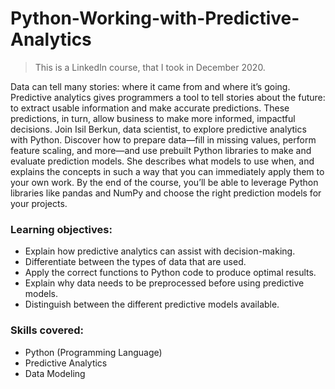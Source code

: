 # Python-Working-with-Predictive-Analytics


> This is a LinkedIn course, that I took in December 2020.

Data can tell many stories: where it came from and where it’s going. Predictive analytics gives programmers a tool to tell stories about the future: to extract usable information and make accurate predictions. These predictions, in turn, allow business to make more informed, impactful decisions. Join Isil Berkun, data scientist, to explore predictive analytics with Python. Discover how to prepare data—fill in missing values, perform feature scaling, and more—and use prebuilt Python libraries to make and evaluate prediction models. She describes what models to use when, and explains the concepts in such a way that you can immediately apply them to your own work. By the end of the course, you’ll be able to leverage Python libraries like pandas and NumPy and choose the right prediction models for your projects.

### Learning objectives:

- Explain how predictive analytics can assist with decision-making.
- Differentiate between the types of data that are used.
- Apply the correct functions to Python code to produce optimal results.
- Explain why data needs to be preprocessed before using predictive models.
- Distinguish between the different predictive models available.

### Skills covered:

- Python (Programming Language)
- Predictive Analytics
- Data Modeling

